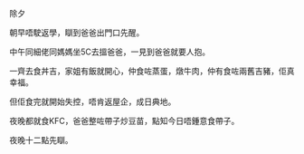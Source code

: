 除夕

朝早唔駛返學，瞓到爸爸出門口先醒。

中午同細佬同媽媽坐5C去搵爸爸，一見到爸爸就要人抱。

一齊去食丼吉，家姐有飯就開心，仲食咗蒸蛋，燉牛肉，仲有食咗兩舊吉豬，佢真幸福。

但佢食完就開始失控，唔肯返屋企，成日典地。

夜晚都就食KFC，爸爸整咗帶子炒豆苗，點知今日唔鍾意食帶子。

夜晚十二點先瞓。
